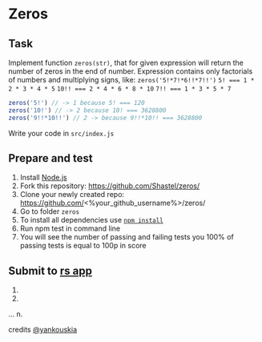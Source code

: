 # Zeros

## Task

Implement function `zeros(str)`, that for given expression will return the number of zeros in the end of number.
Expression contains only factorials of numbers and multiplying signs, like: `zeros('5!*7!*6!!*7!!')`
`5! === 1 * 2 * 3 * 4 * 5`
`10!! === 2 * 4 * 6 * 8 * 10`
`7!! === 1 * 3 * 5 * 7`

```js
zeros('5!') // -> 1 because 5! === 120
zeros('10!') // -> 2 because 10! === 3628800
zeros('9!!*10!!') // 2 -> because 9!!*10!! === 3628800
```

Write your code in `src/index.js`

## Prepare and test
1. Install [Node.js](https://nodejs.org/en/download/)   
2. Fork this repository: https://github.com/Shastel/zeros/  
3. Clone your newly created repo: https://github.com/<%your_github_username%>/zeros/  
4. Go to folder `zeros`  
5. To install all dependencies use [`npm install`](https://docs.npmjs.com/cli/install)  
6. Run npm test in command line  
7. You will see the number of passing and failing tests you 100% of passing tests is equal to 100p in score  

## Submit to [rs app](https://app.rs.school)
1.
2.
...
n.

credits [@yankouskia](https://github.com/yankouskia/)
